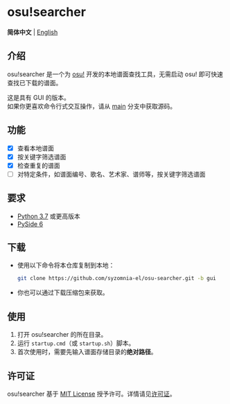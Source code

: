 # osu!searcher

**简体中文** | [English](README_en.md)

## 介绍

osu!searcher 是一个为 [osu!](https://osu.ppy.sh) 开发的本地谱面查找工具，无需启动 osu! 即可快速查找已下载的谱面。

这是具有 GUI 的版本。  
如果你更喜欢命令行式交互操作，请从 [main](https://github.com/syzomnia-el/osu-searcher/tree/main) 分支中获取源码。

## 功能

- [x] 查看本地谱面
- [x] 按关键字筛选谱面
- [x] 检查重复的谱面
- [ ] 对特定条件，如谱面编号、歌名、艺术家、谱师等，按关键字筛选谱面

## 要求

- [Python 3.7](https://www.python.org/downloads) 或更高版本
- [PySide 6](https://doc.qt.io/qtforpython/quickstart.html)

## 下载

- 使用以下命令将本仓库复制到本地：
  ```bash
  git clone https://github.com/syzomnia-el/osu-searcher.git -b gui
  ```
- 你也可以通过下载压缩包来获取。

## 使用

1. 打开 osu!searcher 的所在目录。
2. 运行 `startup.cmd`（或 `startup.sh`）脚本。
3. 首次使用时，需要先输入谱面存储目录的**绝对路径**。

## 许可证

osu!searcher 基于 [MIT License](https://opensource.org/licenses/MIT) 授予许可。详情请见[许可证](LICENSE)。